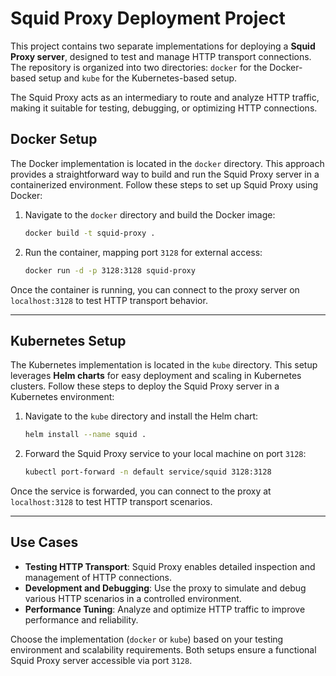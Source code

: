 
# Squid Proxy Deployment Project

This project contains two separate implementations for deploying a **Squid Proxy server**, designed to test and manage HTTP transport connections. The repository is organized into two directories: `docker` for the Docker-based setup and `kube` for the Kubernetes-based setup.

The Squid Proxy acts as an intermediary to route and analyze HTTP traffic, making it suitable for testing, debugging, or optimizing HTTP connections.

## Docker Setup

The Docker implementation is located in the `docker` directory. This approach provides a straightforward way to build and run the Squid Proxy server in a containerized environment. Follow these steps to set up Squid Proxy using Docker:

1. Navigate to the `docker` directory and build the Docker image:
   ```bash
   docker build -t squid-proxy .
   ```
2. Run the container, mapping port `3128` for external access:
   ```bash
   docker run -d -p 3128:3128 squid-proxy
   ```

Once the container is running, you can connect to the proxy server on `localhost:3128` to test HTTP transport behavior.

---

## Kubernetes Setup

The Kubernetes implementation is located in the `kube` directory. This setup leverages **Helm charts** for easy deployment and scaling in Kubernetes clusters. Follow these steps to deploy the Squid Proxy server in a Kubernetes environment:

1. Navigate to the `kube` directory and install the Helm chart:
   ```bash
   helm install --name squid .
   ```
2. Forward the Squid Proxy service to your local machine on port `3128`:
   ```bash
   kubectl port-forward -n default service/squid 3128:3128
   ```

Once the service is forwarded, you can connect to the proxy at `localhost:3128` to test HTTP transport scenarios.

---

## Use Cases

- **Testing HTTP Transport**: Squid Proxy enables detailed inspection and management of HTTP connections.
- **Development and Debugging**: Use the proxy to simulate and debug various HTTP scenarios in a controlled environment.
- **Performance Tuning**: Analyze and optimize HTTP traffic to improve performance and reliability.

Choose the implementation (`docker` or `kube`) based on your testing environment and scalability requirements. Both setups ensure a functional Squid Proxy server accessible via port `3128`.

